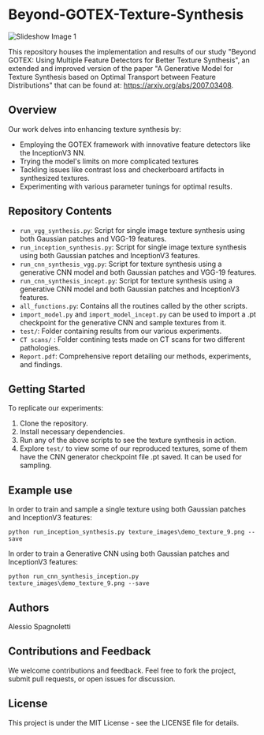 # Beyond-GOTEX-Texture-Synthesis

![Slideshow Image 1](slideshow.png)

This repository houses the implementation and results of our study "Beyond GOTEX: Using Multiple Feature Detectors for Better Texture Synthesis", an extended and improved version of the paper "A Generative Model for Texture Synthesis based on Optimal Transport between Feature Distributions" that can be found at: https://arxiv.org/abs/2007.03408.

## Overview
Our work delves into enhancing texture synthesis by:
- Employing the GOTEX framework with innovative feature detectors like the InceptionV3 NN.
- Trying the model's limits on more complicated textures
- Tackling issues like contrast loss and checkerboard artifacts in synthesized textures.
- Experimenting with various parameter tunings for optimal results.

## Repository Contents
- `run_vgg_synthesis.py`: Script for single image texture synthesis using both Gaussian patches and VGG-19 features.
- `run_inception_synthesis.py`: Script for single image texture synthesis using both Gaussian patches and InceptionV3 features.
- `run_cnn_synthesis_vgg.py`: Script for texture synthesis using a generative CNN model and both Gaussian patches and VGG-19 features.
- `run_cnn_synthesis_incept.py`: Script for texture synthesis using a generative CNN model and both Gaussian patches and InceptionV3 features.
- `all_functions.py`: Contains all the routines called by the other scripts.
- `import_model.py` and `import_model_incept.py` can be used to import a .pt checkpoint for the generative CNN and sample textures from it.
- `test/`: Folder containing results from our various experiments.
- `CT scans/` : Folder contining tests made on CT scans for two different pathologies.
- `Report.pdf`: Comprehensive report detailing our methods, experiments, and findings.

## Getting Started
To replicate our experiments:
1. Clone the repository.
2. Install necessary dependencies.
3. Run any of the above scripts to see the texture synthesis in action.
4. Explore `test/` to view some of our reproduced textures, some of them have the CNN generator checkpoint file .pt saved. It can be used for sampling.

## Example use
In order to train and sample a single texture using both Gaussian patches and InceptionV3 features:

`python run_inception_synthesis.py texture_images\demo_texture_9.png --save`

In order to train a Generative CNN using both Gaussian patches and InceptionV3 features:

`python run_cnn_synthesis_inception.py texture_images\demo_texture_9.png --save`

## Authors
Alessio Spagnoletti

## Contributions and Feedback
We welcome contributions and feedback. Feel free to fork the project, submit pull requests, or open issues for discussion.

## License
This project is under the MIT License - see the LICENSE file for details.
